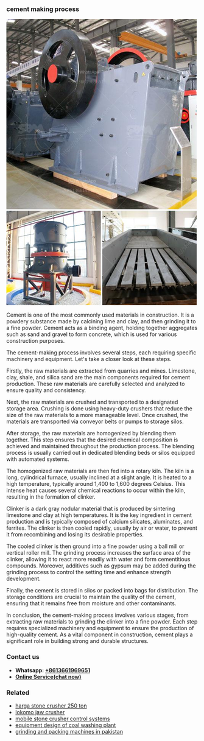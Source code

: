 <h3>cement making process</h3><img src='1706767908.jpg' alt=''><p>Cement is one of the most commonly used materials in construction. It is a powdery substance made by calcining lime and clay, and then grinding it to a fine powder. Cement acts as a binding agent, holding together aggregates such as sand and gravel to form concrete, which is used for various construction purposes.</p><p>The cement-making process involves several steps, each requiring specific machinery and equipment. Let's take a closer look at these steps.</p><p>Firstly, the raw materials are extracted from quarries and mines. Limestone, clay, shale, and silica sand are the main components required for cement production. These raw materials are carefully selected and analyzed to ensure quality and consistency.</p><p>Next, the raw materials are crushed and transported to a designated storage area. Crushing is done using heavy-duty crushers that reduce the size of the raw materials to a more manageable level. Once crushed, the materials are transported via conveyor belts or pumps to storage silos.</p><p>After storage, the raw materials are homogenized by blending them together. This step ensures that the desired chemical composition is achieved and maintained throughout the production process. The blending process is usually carried out in dedicated blending beds or silos equipped with automated systems.</p><p>The homogenized raw materials are then fed into a rotary kiln. The kiln is a long, cylindrical furnace, usually inclined at a slight angle. It is heated to a high temperature, typically around 1,400 to 1,600 degrees Celsius. This intense heat causes several chemical reactions to occur within the kiln, resulting in the formation of clinker.</p><p>Clinker is a dark gray nodular material that is produced by sintering limestone and clay at high temperatures. It is the key ingredient in cement production and is typically composed of calcium silicates, aluminates, and ferrites. The clinker is then cooled rapidly, usually by air or water, to prevent it from recombining and losing its desirable properties.</p><p>The cooled clinker is then ground into a fine powder using a ball mill or vertical roller mill. The grinding process increases the surface area of the clinker, allowing it to react more readily with water and form cementitious compounds. Moreover, additives such as gypsum may be added during the grinding process to control the setting time and enhance strength development.</p><p>Finally, the cement is stored in silos or packed into bags for distribution. The storage conditions are crucial to maintain the quality of the cement, ensuring that it remains free from moisture and other contaminants.</p><p>In conclusion, the cement-making process involves various stages, from extracting raw materials to grinding the clinker into a fine powder. Each step requires specialized machinery and equipment to ensure the production of high-quality cement. As a vital component in construction, cement plays a significant role in building strong and durable structures.</p><h3>Contact us</h3><ul><li><strong>Whatsapp:&nbsp;<a href="https://wa.me/8613661969651">+8613661969651</a></strong></li><li><a href="https://swt.shibang-china.com/?git&amp;zhl&amp;cement making process"><strong>Online Service(chat now)</strong></a></li></ul><h3>Related</h3><ul><li><a href='harga stone crusher 250 ton.md'>harga stone crusher 250 ton</a></li><li><a href='lokomo jaw crusher.md'>lokomo jaw crusher</a></li><li><a href='mobile stone crusher control systems.md'>mobile stone crusher control systems</a></li><li><a href='equipment design of coal washing plant.md'>equipment design of coal washing plant</a></li><li><a href='grinding and packing machines in pakistan.md'>grinding and packing machines in pakistan</a></li></ul>